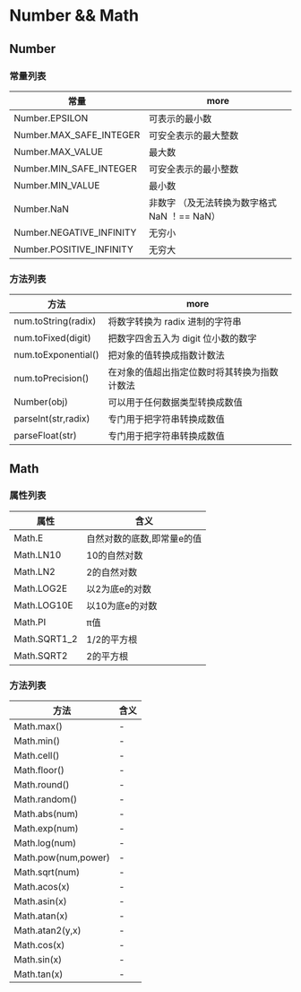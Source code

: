 # Number && Math

## Number

### 常量列表

| 常量                       | more                         |
|--------------------------|------------------------------|
| Number.EPSILON           | 可表示的最小数                      |
| Number.MAX_SAFE_INTEGER  | 可安全表示的最大整数                   |
| Number.MAX_VALUE         | 最大数                          |
| Number.MIN_SAFE_INTEGER  | 可安全表示的最小整数                   |
| Number.MIN_VALUE         | 最小数                          |
| Number.NaN               | 非数字 （及无法转换为数字格式 NaN ！== NaN） |
| Number.NEGATIVE_INFINITY | 无穷小                          |
| Number.POSITIVE_INFINITY | 无穷大                          |

### 方法列表

| 方法                  | more                   |
|---------------------|------------------------|
| num.toString(radix) | 将数字转换为 radix 进制的字符串    |
| num.toFixed(digit)  | 把数字四舍五入为 digit 位小数的数字  |
| num.toExponential() | 把对象的值转换成指数计数法          |
| num.toPrecision()   | 在对象的值超出指定位数时将其转换为指数计数法 |
| Number(obj)         | 可以用于任何数据类型转换成数值        |
| parseInt(str,radix) | 专门用于把字符串转换成数值          |
| parseFloat(str)     | 专门用于把字符串转换成数值          |

## Math

### 属性列表

| 属性           | 含义             |
|--------------|----------------|
| Math.E       | 自然对数的底数,即常量e的值 |
| Math.LN10    | 10的自然对数        |
| Math.LN2     | 2的自然对数         |
| Math.LOG2E   | 以2为底e的对数       |
| Math.LOG10E  | 以10为底e的对数      |
| Math.PI      | π值             |
| Math.SQRT1_2 | 1/2的平方根        |
| Math.SQRT2   | 2的平方根          |

### 方法列表

| 方法                  | 含义  |
|---------------------|-----|
| Math.max()          | -   |
| Math.min()          | -   |
| Math.cell()         | -   |
| Math.floor()        | -   |
| Math.round()        | -   |
| Math.random()       | -   |
| Math.abs(num)       | -   |
| Math.exp(num)       | -   |
| Math.log(num)       | -   |
| Math.pow(num,power) | -   |
| Math.sqrt(num)      | -   |
| Math.acos(x)        | -   |
| Math.asin(x)        | -   |
| Math.atan(x)        | -   |
| Math.atan2(y,x)     | -   |
| Math.cos(x)         | -   |
| Math.sin(x)         | -   |
| Math.tan(x)         | -   |

